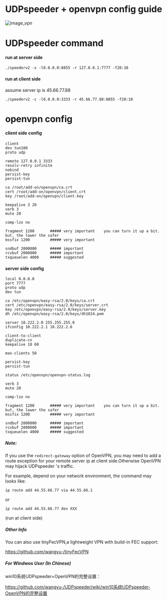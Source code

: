 
# UDPspeeder + openvpn config guide
![image_vpn](/images/en/udpspeeder+openvpn3.PNG)

# UDPspeeder command

#### run at server side
```
./speederv2 -s -l0.0.0.0:8855 -r 127.0.0.1:7777 -f20:10
```

#### run at client side
assume server ip is 45.66.77.88
```
./speederv2 -c -l0.0.0.0:3333 -r 45.66.77.88:8855 -f20:10
```

# openvpn config

#### client side config
```
client
dev tun100
proto udp

remote 127.0.0.1 3333
resolv-retry infinite 
nobind 
persist-key 
persist-tun  

ca /root/add-on/openvpn/ca.crt
cert /root/add-on/openvpn/client.crt
key /root/add-on/openvpn/client.key

keepalive 3 20
verb 3
mute 20

comp-lzo no

fragment 1200       ##### very important    you can turn it up a bit. but, the lower the safer
mssfix 1200         ##### very important

sndbuf 2000000      ##### important
rcvbuf 2000000      ##### important
txqueuelen 4000     ##### suggested
```


#### server side config
```
local 0.0.0.0
port 7777 
proto udp
dev tun 

ca /etc/openvpn/easy-rsa/2.0/keys/ca.crt
cert /etc/openvpn/easy-rsa/2.0/keys/server.crt
key /etc/openvpn/easy-rsa/2.0/keys/server.key
dh /etc/openvpn/easy-rsa/2.0/keys/dh1024.pem

server 10.222.2.0 255.255.255.0 
ifconfig 10.222.2.1 10.222.2.6

client-to-client
duplicate-cn 
keepalive 10 60 

max-clients 50

persist-key
persist-tun

status /etc/openvpn/openvpn-status.log

verb 3
mute 20  

comp-lzo no

fragment 1200       ##### very important    you can turn it up a bit. but, the lower the safer
mssfix 1200         ##### very important

sndbuf 2000000      ##### important
rcvbuf 2000000      ##### important
txqueuelen 4000     ##### suggested
```

##### Note:
If you use the `redirect-gateway` option of OpenVPN, you may need to add a route exception for your remote server ip at client side.Otherwise OpenVPN may hijack UDPspeeder 's traffic.

For example, depend on your network environment, the command may looks like:
```
ip route add 44.55.66.77 via 44.55.66.1
```
or

```
ip route add 44.55.66.77 dev XXX
```
(run at client side)

##### Other Info
You can also use tinyFecVPN,a lightweight VPN with build-in FEC support:

https://github.com/wangyu-/tinyFecVPN

##### For Windwos User (In Chinese)

win10系统UDPspeeder+OpenVPN的完整设置：

https://github.com/wangyu-/UDPspeeder/wiki/win10系统UDPspeeder-OpenVPN的完整设置

